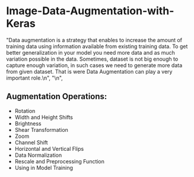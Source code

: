 # Image-Data-Augmentation-with-Keras

"Data augmentation is a strategy that enables to increase the amount of training data using information available from existing training data. To get better generalization in your model you need more data and as much variation possible in the data. Sometimes, dataset is not big enough to capture enough variation, in such cases we need to generate more data from given dataset. That is were Data Augmentation can play a very important role.\n",
    "\n",

## Augmentation Operations:
  * Rotation
  * Width and Height Shifts
  * Brightness
  * Shear Transformation
  * Zoom
  * Channel Shift
  * Horizontal and Vertical Flips
  * Data Normalization
  * Rescale and Preprocessing Function
  * Using in Model Training
